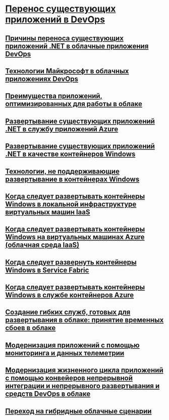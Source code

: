 # [Перенос существующих приложений в DevOps](index.md)
## [Причины переноса существующих приложений .NET в облачные приложения DevOps](reasons-to-lift-and-shift-existing-net-apps-to-cloud-devops-ready-applications.md)
## [Технологии Майкрософт в облачных приложениях DevOps](microsoft-technologies-in-cloud-devops-ready-applications.md)
## [Преимущества приложений, оптимизированных для работы в облаке](what-about-cloud-optimized-applications.md)
## [Развертывание существующих приложений .NET в службу приложений Azure](how-to-deploy-existing-net-apps-to-azure-app-service.md)
## [Развертывание существующих приложений .NET в качестве контейнеров Windows](deploy-existing-net-apps-as-windows-containers.md)
## [Технологии, не поддерживающие развертывание в контейнерах Windows](when-not-to-deploy-to-windows-containers.md)
## [Когда следует развертывать контейнеры Windows в локальной инфраструктуре виртуальных машин IaaS](when-to-deploy-windows-containers-in-your-on-premises-iaas-vm-infrastructure.md)
## [Когда следует развертывать контейнеры Windows на виртуальных машинах Azure (облачная среда IaaS)](when-to-deploy-windows-containers-to-azure-vms-iaas-cloud.md)
## [Когда следует развернуть контейнеры Windows в Service Fabric](when-to-deploy-windows-containers-to-service-fabric.md)
## [Когда следует развертывать контейнеры Windows в службе контейнеров Azure](when-to-deploy-windows-containers-to-azure-container-service-kubernetes.md)
## [Создание гибких служб, готовых для развертывания в облаке: принятие временных сбоев в облаке](build-resilient-services-ready-for-the-cloud-embrace-transient-failures-in-the-cloud.md)
## [Модернизация приложений с помощью мониторинга и данных телеметрии](modernize-your-apps-with-monitoring-and-telemetry.md)
## [Модернизация жизненного цикла приложений с помощью конвейеров непрерывной интеграции и непрерывного развертывания и средств DevOps в облаке](modernize-your-apps-lifecycle-with-ci-cd-pipelines-and-devops-tools-in-the-cloud.md)
## [Переход на гибридные облачные сценарии](migrate-to-hybrid-cloud-scenarios.md)
